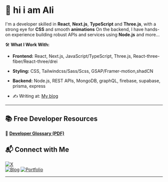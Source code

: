 # 👋 hi i am Ali

I'm a developer skilled in **React**, **Next.js**, **TypeScript** and **Three.js**, with a strong eye for **CSS** and smooth **animations** 
On the backend, I have hands-on experience building robust APIs and services using **Node.js** and more...

🛠️ **What I Work With:**
- **Frontend:** React, Next.js, JavaScript/TypeScript, Three.js,  React-three-fiber/React-three/drei
- **Styling:** CSS, Tailwindcss/Sass/Scss, GSAP/Framer-motion,shadCN
- **Backend:** Node.js, REST APIs, MongoDB, graphQL, firebase, supabase, prisma, express
  
- ✍️ Writing at: [My blog](https://alidevblog.vercel.app)




---

## 📚 Free Developer Resources


📘 **[Developer Glossary (PDF)](https://github.com/alimomtaznoor/devterms/blob/main/Essential%20dev%20terms%20for%20devs.pdf)**  






## 📬 Connect with Me

[![X](https://img.shields.io/badge/@alimomtaznoor-blue?style=for-the-badge&logo=x)](https://x.com/alimomtaznoor)  
[![Blog](https://img.shields.io/badge/Blog-Read%20Articles-orange?style=for-the-badge&logo=hashnode)](https://alidevblog.vercel.app)
[![Portfolio](https://img.shields.io/badge/Website-Visit-blue?style=for-the-badge&logo=vercel)](https://alimomtaznoor.vercel.app)


---

